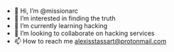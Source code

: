 - 👋 Hi, I’m @missionarc
- 👀 I’m interested in finding the truth
- 🌱 I’m currently learning hacking
- 💞️ I’m looking to collaborate on hacking services
- 📫 How to reach me alexisstassart@protonmail.com

<!---
missionarc/missionarc is a ✨ special ✨ repository because its `README.md` (this file) appears on your GitHub profile.
You can click the Preview link to take a look at your changes.
--->
